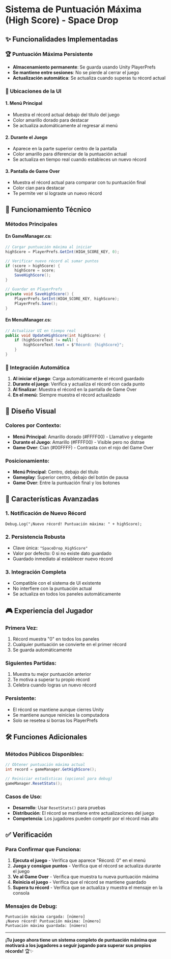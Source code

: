 # Sistema de Puntuación Máxima (High Score) - Space Drop

## ✨ Funcionalidades Implementadas

### 🏆 Puntuación Máxima Persistente

- **Almacenamiento permanente**: Se guarda usando Unity PlayerPrefs
- **Se mantiene entre sesiones**: No se pierde al cerrar el juego
- **Actualización automática**: Se actualiza cuando superas tu récord actual

### 📍 Ubicaciones de la UI

#### 1. **Menú Principal**

- Muestra el récord actual debajo del título del juego
- Color amarillo dorado para destacar
- Se actualiza automáticamente al regresar al menú

#### 2. **Durante el Juego**

- Aparece en la parte superior centro de la pantalla
- Color amarillo para diferenciar de la puntuación actual
- Se actualiza en tiempo real cuando estableces un nuevo récord

#### 3. **Pantalla de Game Over**

- Muestra el récord actual para comparar con tu puntuación final
- Color cian para destacar
- Te permite ver si lograste un nuevo récord

## 🔧 Funcionamiento Técnico

### Métodos Principales

#### En GameManager.cs:

```csharp
// Cargar puntuación máxima al iniciar
highScore = PlayerPrefs.GetInt(HIGH_SCORE_KEY, 0);

// Verificar nuevo récord al sumar puntos
if (score > highScore) {
    highScore = score;
    SaveHighScore();
}

// Guardar en PlayerPrefs
private void SaveHighScore() {
    PlayerPrefs.SetInt(HIGH_SCORE_KEY, highScore);
    PlayerPrefs.Save();
}
```

#### En MenuManager.cs:

```csharp
// Actualizar UI en tiempo real
public void UpdateHighScore(int highScore) {
    if (highScoreText != null) {
        highScoreText.text = $"Récord: {highScore}";
    }
}
```

### 🎯 Integración Automática

1. **Al iniciar el juego**: Carga automáticamente el récord guardado
2. **Durante el juego**: Verifica y actualiza el récord con cada punto
3. **Al finalizar**: Muestra el récord en la pantalla de Game Over
4. **En el menú**: Siempre muestra el récord actualizado

## 🎨 Diseño Visual

### Colores por Contexto:

- **Menú Principal**: Amarillo dorado (#FFFF00) - Llamativo y elegante
- **Durante el Juego**: Amarillo (#FFFF00) - Visible pero no distrae
- **Game Over**: Cian (#00FFFF) - Contrasta con el rojo del Game Over

### Posicionamiento:

- **Menú Principal**: Centro, debajo del título
- **Gameplay**: Superior centro, debajo del botón de pausa
- **Game Over**: Entre la puntuación final y los botones

## 🚀 Características Avanzadas

### 1. **Notificación de Nuevo Récord**

```
Debug.Log("¡Nuevo récord! Puntuación máxima: " + highScore);
```

### 2. **Persistencia Robusta**

- Clave única: `"SpaceDrop_HighScore"`
- Valor por defecto: 0 si no existe dato guardado
- Guardado inmediato al establecer nuevo récord

### 3. **Integración Completa**

- Compatible con el sistema de UI existente
- No interfiere con la puntuación actual
- Se actualiza en todos los paneles automáticamente

## 🎮 Experiencia del Jugador

### Primera Vez:

1. Récord muestra "0" en todos los paneles
2. Cualquier puntuación se convierte en el primer récord
3. Se guarda automáticamente

### Siguientes Partidas:

1. Muestra tu mejor puntuación anterior
2. Te motiva a superar tu propio récord
3. Celebra cuando logras un nuevo récord

### Persistente:

- El récord se mantiene aunque cierres Unity
- Se mantiene aunque reinicies la computadora
- Solo se resetea si borras los PlayerPrefs

## 🛠️ Funciones Adicionales

### Métodos Públicos Disponibles:

```csharp
// Obtener puntuación máxima actual
int record = gameManager.GetHighScore();

// Reiniciar estadísticas (opcional para debug)
gameManager.ResetStats();
```

### Casos de Uso:

- **Desarrollo**: Usar `ResetStats()` para pruebas
- **Distribución**: El récord se mantiene entre actualizaciones del juego
- **Competencia**: Los jugadores pueden competir por el récord más alto

## ✅ Verificación

### Para Confirmar que Funciona:

1. **Ejecuta el juego** - Verifica que aparece "Récord: 0" en el menú
2. **Juega y consigue puntos** - Verifica que el récord se actualiza durante el juego
3. **Ve al Game Over** - Verifica que muestra tu nueva puntuación máxima
4. **Reinicia el juego** - Verifica que el récord se mantiene guardado
5. **Supera tu récord** - Verifica que se actualiza y muestra el mensaje en la consola

### Mensajes de Debug:

```
Puntuación máxima cargada: [número]
¡Nuevo récord! Puntuación máxima: [número]
Puntuación máxima guardada: [número]
```

---

**¡Tu juego ahora tiene un sistema completo de puntuación máxima que motivará a los jugadores a seguir jugando para superar sus propios récords!** 🏆✨
